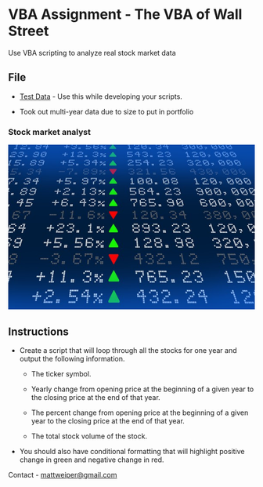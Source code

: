 # VBA Assignment - The VBA of Wall Street
Use VBA scripting to analyze real stock market data

## File

* [Test Data](Resources/alphabetical_testing.xlsx) - Use this while developing your scripts.

* Took out multi-year data due to size to put in portfolio

### Stock market analyst

![stock Market](Images/stockmarket.jpg)

## Instructions

* Create a script that will loop through all the stocks for one year and output the following information.

  * The ticker symbol.

  * Yearly change from opening price at the beginning of a given year to the closing price at the end of that year.

  * The percent change from opening price at the beginning of a given year to the closing price at the end of that year.

  * The total stock volume of the stock.

* You should also have conditional formatting that will highlight positive change in green and negative change in red.


Contact -
mattweiper@gmail.com

